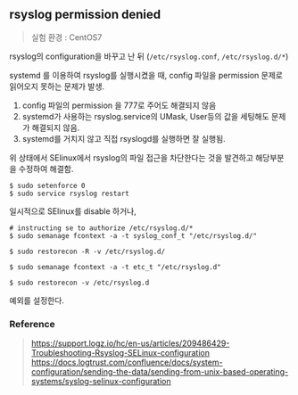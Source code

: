 ## rsyslog permission denied

> 실험 환경 : CentOS7

rsyslog의 configuration을 바꾸고 난 뒤 (`/etc/rsyslog.conf`, `/etc/rsyslog.d/*`)

systemd 를 이용하여 rsyslog를 실행시켰을 때, config 파일을 permission 문제로 읽어오지 못하는 문제가 발생.

1. config 파일의 permission 을 777로 주어도 해결되지 않음
1. systemd가 사용하는 rsyslog.service의 UMask, User등의 값을 세팅해도 문제가 해결되지 않음.
1. systemd를 거치지 않고 직접 rsyslogd를 실행하면 잘 실행됨.

위 상태에서 SElinux에서 rsyslog의 파일 접근을 차단한다는 것을 발견하고 해당부분을 수정하여 해결함.

```
$ sudo setenforce 0
$ sudo service rsyslog restart
```

일시적으로 SElinux를 disable 하거나,

```
# instructing se to authorize /etc/rsyslog.d/*
$ sudo semanage fcontext -a -t syslog_conf_t "/etc/rsyslog.d/"

$ sudo restorecon -R -v /etc/rsyslog.d/

$ sudo semanage fcontext -a -t etc_t "/etc/rsyslog.d"

$ sudo restorecon -v /etc/rsyslog.d
```

예외를 설정한다.

### Reference

> https://support.logz.io/hc/en-us/articles/209486429-Troubleshooting-Rsyslog-SELinux-configuration
> https://docs.logtrust.com/confluence/docs/system-configuration/sending-the-data/sending-from-unix-based-operating-systems/syslog-selinux-configuration